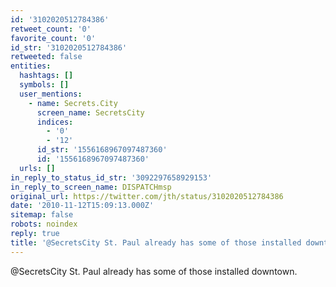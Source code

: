 ```yaml
---
id: '3102020512784386'
retweet_count: '0'
favorite_count: '0'
id_str: '3102020512784386'
retweeted: false
entities:
  hashtags: []
  symbols: []
  user_mentions:
    - name: Secrets.City
      screen_name: SecretsCity
      indices:
        - '0'
        - '12'
      id_str: '1556168967097487360'
      id: '1556168967097487360'
  urls: []
in_reply_to_status_id_str: '3092297658929153'
in_reply_to_screen_name: DISPATCHmsp
original_url: https://twitter.com/jth/status/3102020512784386
date: '2010-11-12T15:09:13.000Z'
sitemap: false
robots: noindex
reply: true
title: '@SecretsCity St. Paul already has some of those installed downtown.'
---
```


@SecretsCity St. Paul already has some of those installed downtown.
